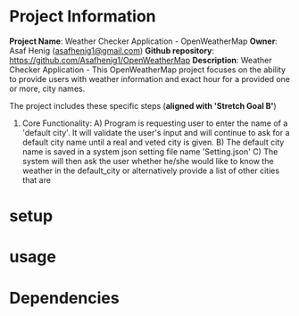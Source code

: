# Project Information

**Project Name**:      Weather Checker Application - OpenWeatherMap
**Owner**:             Asaf Henig (asafhenig1@gmail.com)
**Github repository**: https://github.com/Asafhenig1/OpenWeatherMap
**Description**: Weather Checker Application - This OpenWeatherMap project focuses on the ability to provide users 
with weather information and exact hour for a provided one or more, 
city names.


The project includes these specific steps (**aligned with 'Stretch Goal B'**)
1) Core Functionality: 
   A) Program is requesting user to enter the name of a 'default city'. It will validate the 
      user's input and will continue to ask for a default city name until a real and veted city is given.
   B) The default city name is saved in a system json setting file name 'Setting.json'
   C) The system will then ask the user whether he/she would like to know the weather in the default_city or alternatively provide a list of other 
      cities that are 

# setup


# usage

# Dependencies
